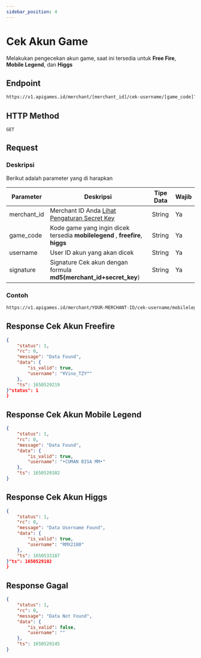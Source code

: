 ```yaml
---
sidebar_position: 4
---
```


# Cek Akun Game

Melakukan pengecekan akun game, saat ini tersedia untuk **Free Fire**, **Mobile Legend**, dan **Higgs**

## Endpoint

```bash
https://v1.apigames.id/merchant/[merchant_id]/cek-username/[game_code]?username=[username]&signature=[singature]
```

## HTTP Method

```
GET
```

## Request

### Deskripsi

Berikut adalah parameter yang di harapkan

| Parameter   | Deskripsi                                                                                        | Tipe Data | Wajib |
| ----------- | ------------------------------------------------------------------------------------------------ | --------- | ----- |
| merchant_id | Merchant ID Anda [Lihat Pengaturan Secret Key](https://member.apigames.id/pengaturan/secret-key) | String    | Ya    |
| game_code | Kode game yang ingin dicek tersedia **mobilelegend** , **freefire**, **higgs**           | String    | Ya    |
| username      | User ID akun yang akan dicek                                                                                 | String    | Ya    |
| signature  |    Signature Cek akun  dengan formula **md5(merchant_id+secret_key**)                               | String    | Ya    |

### Contoh

```bash
https://v1.apigames.id/merchant/YOUR-MERCHANT-ID/cek-username/mobilelegend?username=101990303&signature=e27e38e3f9gd78dfe93t2898b74982b9
```

## Response Cek Akun Freefire

```json
{
    "status": 1,
    "rc": 0,
    "message": "Data Found",
    "data": {
        "is_valid": true,
        "username": "¥Vino_TZY™"
    },
    "ts": 1650529219
}"status": 1
}
```


## Response Cek Akun Mobile Legend

```json
{
    "status": 1,
    "rc": 0,
    "message": "Data Found",
    "data": {
        "is_valid": true,
        "username": "•CUMAN BISA MM•"
    },
    "ts": 1650529102
}
```

## Response Cek Akun Higgs

```json
{
    "status": 1,
    "rc": 0,
    "message": "Data Username Found",
    "data": {
        "is_valid": true,
        "username": "RMX2180"
    },
    "ts": 1650533187
}"ts": 1650529102
}
```


## Response Gagal

```json
{
    "status": 1,
    "rc": 0,
    "message": "Data Not Found",
    "data": {
        "is_valid": false,
        "username": ""
    },
    "ts": 1650529145
}
```



